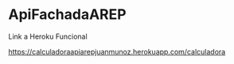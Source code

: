 # ApiFachadaAREP


Link a Heroku Funcional

https://calculadoraapiarepjuanmunoz.herokuapp.com/calculadora